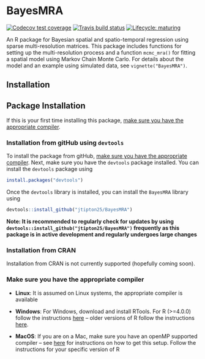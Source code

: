 
<!-- README.md is generated from README.Rmd. Please edit that file -->

# BayesMRA

<!-- badges: start -->

[![Codecov test
coverage](https://codecov.io/gh/jtipton25/BayesMRA/branch/master/graph/badge.svg)](https://codecov.io/gh/jtipton25/BayesMRA?branch=master)
[![Travis build
status](https://travis-ci.org/jtipton25/BayesMRA.svg?branch=master)](https://travis-ci.org/jtipton25/BayesMRA)
[![Lifecycle:
maturing](https://img.shields.io/badge/lifecycle-maturing-blue.svg)](https://www.tidyverse.org/lifecycle/#maturing)
<!-- badges: end -->

An R package for Bayesian spatial and spatio-temporal regression using
sparse multi-resolution matrices. This package includes functions for
setting up the multi-resolution process and a function `mcmc_mra()` for
fitting a spatial model using Markov Chain Monte Carlo. For details
about the model and an example using simulated data, see
`vignette("BayesMRA")`.

## Installation

## Package Installation

If this is your first time installing this package, [make sure you have
the appropriate compiler](#make-sure-you-have-the-appropriate-compiler).

### Installation from gitHub using `devtools`

To install the package from gitHub, [make sure you have the appropriate
compiler](#make-sure-you-have-the-appropriate-compiler). Next, make sure
you have the `devtools` package installed. You can install the
`devtools` package using

``` r
install.packages("devtools")
```

Once the `devtools` library is installed, you can install the `BayesMRA`
library using

``` r
devtools::install_github("jtipton25/BayesMRA")
```

**Note: It is recommended to regularly check for updates by using
`devtools::install_github("jtipton25/BayesMRA")` frequently as this
package is in active development and regularly undergoes large changes**

### Installation from CRAN

Installation from CRAN is not currently supported (hopefully coming
soon).

<!-- 
Therefore
```r
install.packages("BayesMRA")
``` 
will fail.
-->

### Make sure you have the appropriate compiler

  - **Linux**: It is assumed on Linux systems, the appropriate compiler
    is available

  - **Windows**: For Windows, download and install RTools. For R
    (\>=4.0.0) follow the instructions
    [here](https://cran.r-project.org/bin/windows/Rtools/) – older
    versions of R follow the instructions
    [here](https://cran.r-project.org/bin/windows/Rtools/history.html).

  - **MacOS**: If you are on a Mac, make sure you have an openMP
    supported compiler – see
    [here](https://thecoatlessprofessor.com/programming/cpp/r-compiler-tools-for-rcpp-on-macos/)
    for instructions on how to get this setup. Follow the instructions
    for your specific version of R
